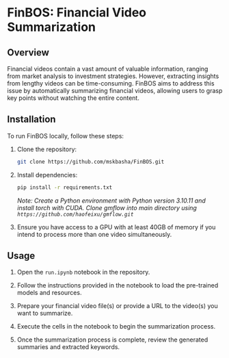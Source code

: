 # FinBOS: Financial Video Summarization

## Overview

Financial videos contain a vast amount of valuable information, ranging from market analysis to investment strategies. However, extracting insights from lengthy videos can be time-consuming. FinBOS aims to address this issue by automatically summarizing financial videos, allowing users to grasp key points without watching the entire content.

## Installation

To run FinBOS locally, follow these steps:

1. Clone the repository:

    ```bash
    git clone https://github.com/mskbasha/FinBOS.git
    ```

2. Install dependencies:

    ```bash
    pip install -r requirements.txt
    ```

    *Note: Create a Python environment with Python version 3.10.11 and install torch with CUDA.*
    *Clone gmflow into main directory using `https://github.com/haofeixu/gmflow.git`*

3. Ensure you have access to a GPU with at least 40GB of memory if you intend to process more than one video simultaneously.

## Usage

1. Open the `run.ipynb` notebook in the repository.

2. Follow the instructions provided in the notebook to load the pre-trained models and resources.

3. Prepare your financial video file(s) or provide a URL to the video(s) you want to summarize.

4. Execute the cells in the notebook to begin the summarization process.

5. Once the summarization process is complete, review the generated summaries and extracted keywords.
